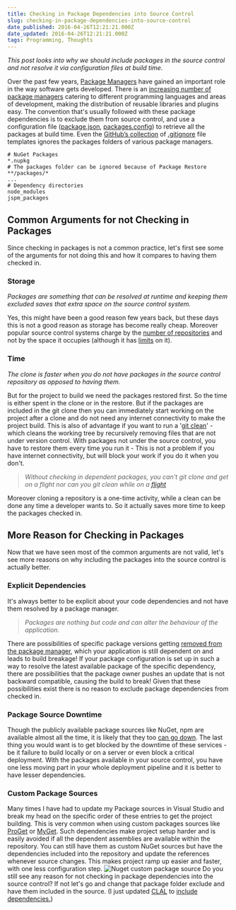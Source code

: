 ```yaml
---
title: Checking in Package Dependencies into Source Control
slug: checking-in-package-dependencies-into-source-control
date_published: 2016-04-26T12:21:21.000Z
date_updated: 2016-04-26T12:21:21.000Z
tags: Programming, Thoughts
---
```


*This post looks into why we should include packages in the source control and not resolve it via configuration files at build time.*

Over the past few years, [Package Managers](https://en.wikipedia.org/wiki/Package_manager) have gained an important role in the way software gets developed. There is an [increasing number of package managers](https://github.com/showcases/package-managers) catering to different programming languages and areas of development, making the distribution of reusable libraries and plugins easy. The convention that's usually followed with these package dependencies is to exclude them from source control, and use a configuration file ([package.json](https://docs.npmjs.com/files/package.json), [packages.config](https://docs.nuget.org/consume/package-restore)) to retrieve all the packages at build time. Even the [GitHub’s collection](https://github.com/github/gitignore) of [.gitignore](https://git-scm.com/docs/gitignore) file templates ignores the packages folders of various package managers.

    # NuGet Packages
    *.nupkg
    # The packages folder can be ignored because of Package Restore
    **/packages/*
    ...
    # Dependency directories
    node_modules
    jspm_packages
    

## Common Arguments for not Checking in Packages

Since checking in packages is not a common practice, let's first see some of the arguments for not doing this and how it compares to having them checked in.

### **Storage**

*Packages are something that can be resolved at runtime and keeping them excluded saves that extra space on the source control system.*

Yes, this might have been a good reason few years back, but these days this is not a good reason as storage has become really cheap. Moreover popular source control systems charge by the [number of repositories](https://github.com/pricing/plans) and not by the space it occupies (although it has [limits](https://help.github.com/articles/what-is-my-disk-quota/) on it).

### **Time**

*The clone is faster when you do not have packages in the source control repository as opposed to having them.*

But for the project to build we need the packages restored first. So the time is either spent in the clone or in the restore. But if the packages are included in the git clone then you can immediately start working on the project after a clone and do not need any internet connectivity to make the project build. This is also of advantage if you want to run a '[git clean](https://git-scm.com/docs/git-clean)' - which cleans the working tree by recursively removing files that are not under version control. With packages not under the source control, you have to restore them every time you run it - This is not a problem if you have internet connectivity, but will block your work if you do it when you don't.

> *Without checking in dependent packages, you can't git clone and get on a flight nor can you git clean while on a [flight](https://en.wikipedia.org/wiki/Airplane_mode)*

Moreover cloning a repository is a one-time activity, while a clean can be done any time a developer wants to. So it actually saves more time to keep the packages checked in.

## More Reason for Checking in Packages

Now that we have seen most of the common arguments are not valid, let's see more reasons on why including the packages into the source control is actually better.

### **Explicit Dependencies**

It's always better to be explicit about your code dependencies and not have them resolved by a package manager.

> *Packages are nothing but code and can alter the behaviour of the application.*

There are possibilities of specific package versions getting [removed from the package manager](http://blog.npmjs.org/post/141577284765/kik-left-pad-and-npm), which your application is still dependent on and leads to build breakage! If your package configuration is set up in such a way to resolve the latest available package of the specific dependency, there are possibilities that the package owner pushes an update that is not backward compatible, causing the build to break! Given that these possibilities exist there is no reason to exclude package dependencies from checked in.

### **Package Source Downtime**

Though the publicly available package sources like NuGet, npm are available almost all the time, it is likely that they too [can go down](http://stackoverflow.com/questions/17806889/nuget-feed-reliability). The last thing you would want is to get blocked by the downtime of these services - be it failure to build locally or on a server or even block a critical deployment. With the packages available in your source control, you have one less moving part in your whole deployment pipeline and it is better to have lesser dependencies.

### **Custom Package Sources**

Many times I have had to update my Package sources in Visual Studio and break my head on the specific order of these entries to get the project building. This is very common when using custom packages sources like [ProGet](http://inedo.com/proget) or [MyGet](https://myget.org/). Such dependencies make project setup harder and is easily avoided if all the dependent assemblies are available within the repository. You can still have them as custom NuGet sources but have the dependencies included into the repository and update the references whenever source changes. This makes project ramp up easier and faster, with one less configuration step.
![Nuget custom package source](__GHOST_URL__/content/images/nuget_package_sources.png)
Do you still see any reason for not checking in package dependencies into the source control? If not let's go and change that package folder exclude and have them included in the source. (I just updated [CLAL](__GHOST_URL__/blog/clal-command-line-application-launcher/) to [include dependencies.](https://github.com/rahulpnath/clal/commit/736023d9ab4bd285cb077ff54acd1bbaad142a08))
